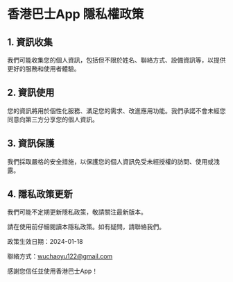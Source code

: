 # 香港巴士App 隱私權政策
## 1. 資訊收集
我們可能收集您的個人資訊，包括但不限於姓名、聯絡方式、設備資訊等，以提供更好的服務和使用者體驗。

## 2. 資訊使用
您的資訊將用於個性化服務、滿足您的需求、改進應用功能。我們承諾不會未經您同意向第三方分享您的個人資訊。

## 3. 資訊保護
我們採取嚴格的安全措施，以保護您的個人資訊免受未經授權的訪問、使用或洩露。

## 4. 隱私政策更新
我們可能不定期更新隱私政策，敬請關注最新版本。

請在使用前仔細閱讀本隱私政策。如有疑問，請聯絡我們。

政策生效日期：2024-01-18

聯絡方式：wuchaoyu122@gmail.com

感謝您信任並使用香港巴士App！
